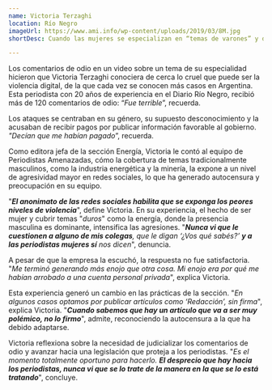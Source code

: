 ```yaml
---
name: Victoria Terzaghi
location: Río Negro
imageUrl: https://www.ami.info/wp-content/uploads/2019/03/8M.jpg
shortDesc: Cuando las mujeres se especializan en “temas de varones” y dejan de firmar las notas

---
```


Los comentarios de odio en un video sobre un tema de su especialidad hicieron que Victoria Terzaghi conociera de cerca lo cruel que puede ser la violencia digital, de la que cada vez se conocen más casos en Argentina. Esta periodista con 20 años de experiencia en el Diario Río Negro, recibió más de 120 comentarios de odio: “*Fue terrible*”, recuerda.

Los ataques se centraban en su género, su supuesto desconocimiento y la acusaban de recibir pagos por publicar información favorable al gobierno. *"Decían que me habían pagado*”, recuerda. 

Como editora jefa de la sección Energía, Victoria le contó al equipo de Periodistas Amenazadas, cómo la cobertura de temas tradicionalmente masculinos, como la industria energética y la minería, la expone a un nivel de agresividad mayor en redes sociales, lo que ha generado autocensura y preocupación en su equipo.

"***El anonimato de las redes sociales habilita que se exponga los peores niveles de violencia***", define Victoria. En su experiencia, el hecho de ser mujer y cubrir temas "*duros*" como la energía, donde la presencia masculina es dominante, intensifica las agresiones. "***Nunca vi que le cuestionen a alguno de mis colegas**, que le digan ‘¿Vos qué sabés?’ **y a las periodistas mujeres sí** nos dicen*", denuncia.

A pesar de que la empresa la escuchó, la respuesta no fue satisfactoria. "*Me terminó generando más enojo que otra cosa. Mi enojo era  por qué me habían arrobado a una cuenta personal privada*", explica Victoria. 

Esta experiencia generó un cambio en las prácticas de la sección. "*En algunos casos optamos por publicar artículos como ‘Redacción’, sin firma*", explica Victoria. "***Cuando sabemos que hay un artículo que va a ser muy polémico, no lo firmo***", admite, reconociendo la autocensura a la que ha debido adaptarse.

Victoria reflexiona sobre la necesidad de judicializar los comentarios de odio y avanzar hacia una legislación que proteja a los periodistas. "*Es el momento totalmente oportuno para hacerlo. **El desprecio que hay hacia los periodistas, nunca vi que se lo trate de la manera en la que se lo está tratando***", concluye.
